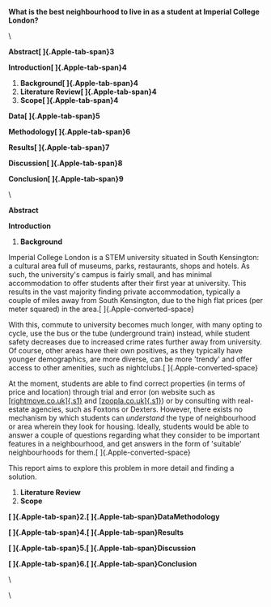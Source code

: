 **What is the best neighbourhood to live in as a student at Imperial
College London?**

\

**Abstract[ ]{.Apple-tab-span}3**

**Introduction[ ]{.Apple-tab-span}4**

1.  **Background[ ]{.Apple-tab-span}4**
2.  **Literature Review[ ]{.Apple-tab-span}4**
3.  **Scope[ ]{.Apple-tab-span}4**

**Data[ ]{.Apple-tab-span}5**

**Methodology[ ]{.Apple-tab-span}6**

**Results[ ]{.Apple-tab-span}7**

**Discussion[ ]{.Apple-tab-span}8**

**Conclusion[ ]{.Apple-tab-span}9**

\

**Abstract**

**Introduction**

1.  **Background**

Imperial College London is a STEM university situated in South
Kensington: a cultural area full of museums, parks, restaurants, shops
and hotels. As such, the university's campus is fairly small, and has
minimal accommodation to offer students after their first year at
university. This results in the vast majority finding private
accommodation, typically a couple of miles away from South Kensington,
due to the high flat prices (per meter squared) in the
area.[ ]{.Apple-converted-space}

With this, commute to university becomes much longer, with many opting
to cycle, use the bus or the tube (underground train) instead, while
student safety decreases due to increased crime rates further away from
university. Of course, other areas have their own positives, as they
typically have younger demographics, are more diverse, can be more
'trendy' and offer access to other amenities, such as
nightclubs.[ ]{.Apple-converted-space}

At the moment, students are able to find correct properties (in terms of
price and location) through trial and error (on website such as
[[rightmove.co.uk]{.s1}](http://rightmove.co.uk) and
[[zoopla.co.uk]{.s1}](http://zoopla.co.uk)) or by consulting with
real-estate agencies, such as Foxtons or Dexters. However, there exists
no mechanism by which students can *understand* the type of
neighbourhood or area wherein they look for housing. Ideally, students
would be able to answer a couple of questions regarding what they
consider to be important features in a neighbourhood, and get answers in
the form of 'suitable' neighbourhoods for
them.[ ]{.Apple-converted-space}

This report aims to explore this problem in more detail and finding a
solution.

1.  **Literature Review**
2.  **Scope**

**[ ]{.Apple-tab-span}2.[ ]{.Apple-tab-span}DataMethodology**

**[ ]{.Apple-tab-span}4.[ ]{.Apple-tab-span}Results**

**[ ]{.Apple-tab-span}5.[ ]{.Apple-tab-span}Discussion**

**[ ]{.Apple-tab-span}6.[ ]{.Apple-tab-span}Conclusion**

\

\
